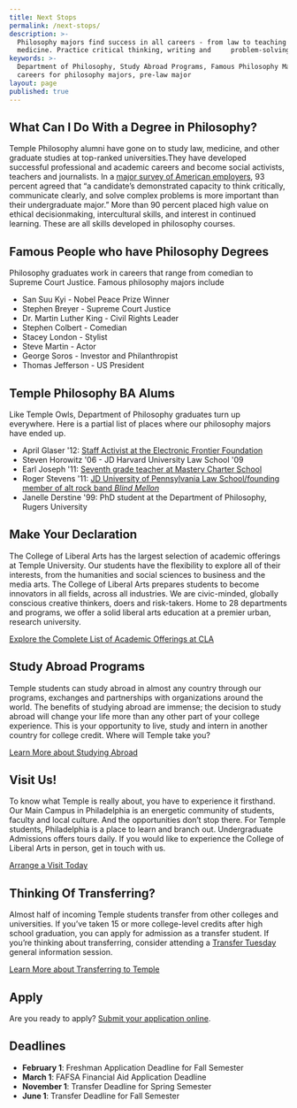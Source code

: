 ```yaml
---
title: Next Stops
permalink: /next-stops/
description: >-
  Philosophy majors find success in all careers - from law to teaching to
  medicine. Practice critical thinking, writing and     problem-solving skills. 
keywords: >-
  Department of Philosophy, Study Abroad Programs, Famous Philosophy Majors,
  careers for philosophy majors, pre-law major
layout: page
published: true
---
```

## What Can I Do With a Degree in Philosophy?
Temple Philosophy alumni have gone on to study law, medicine, and other graduate studies at top-ranked universities.They have developed successful professional and academic careers and become social activists,
teachers and journalists. In a [major survey of American employers](https://www.aacu.org/sites/default/files/files/LEAP/2013_EmployerSurvey.pdf), 93 percent agreed that “a candidate’s demonstrated capacity to think critically, communicate clearly, and solve complex problems is more important than their undergraduate major.” More than 90 percent placed high value on ethical decisionmaking, intercultural skills, and interest in continued learning. These are all skills developed in philosophy courses. 

## Famous People who have Philosophy Degrees
Philosophy graduates work in careers that range from comedian to Supreme Court Justice. Famous philosophy majors include

- San Suu Kyi - Nobel Peace Prize Winner
- Stephen Breyer - Supreme Court Justice
- Dr. Martin Luther King - Civil Rights Leader
- Stephen Colbert - Comedian
- Stacey London - Stylist
- Steve Martin - Actor
- George Soros - Investor and Philanthropist
- Thomas Jefferson - US President

## Temple Philosophy BA Alums
Like Temple Owls, Department of Philosophy graduates turn up everywhere. Here is a partial list of places where our philosophy majors have ended up.

- April Glaser '12: [Staff Activist at the Electronic Frontier Foundation](https://sites.temple.edu/humansciences/2014/05/12/temple-made-april-glaser-and-the-eff/)
- Steven Horowitz '06 - JD Harvard University Law School '09
- Earl Joseph '11: [Seventh grade teacher at Mastery Charter School](https://liberalarts.temple.edu/about-us/newsroom/philosophy-alumnus-looks-disrupt-american-education-system)
- Roger Stevens '11: [JD University of Pennsylvania Law School/founding member of alt rock band _Blind Mellon_](https://en.wikipedia.org/wiki/Rogers_Stevens)
- Janelle Derstine '99: PhD student at the Department of Philosophy, Rugers University

## Make Your Declaration
The College of Liberal Arts has the largest selection of academic offerings at Temple University. Our students have the flexibility to explore all of their interests, from the humanities and social sciences to business and the media arts. The College of Liberal Arts prepares students to become innovators in all fields, across all industries. We are civic-minded, globally conscious creative thinkers, doers and risk-takers. Home to 28 departments and programs, we offer a solid liberal arts education at a premier urban, research university.

[Explore the Complete List of Academic Offerings at CLA](liberalarts.temple.edu)

## Study Abroad Programs
Temple students can study abroad in almost any country through our programs, exchanges and partnerships with organizations around the world. The benefits of studying abroad are immense; the decision to study abroad will change your life more than any other part of your college experience. This is your opportunity to live, study and intern in another country for college credit. Where will Temple take you?

[Learn More about Studying Abroad](https://studyabroad.temple.edu/)

## Visit Us!
To know what Temple is really about, you have to experience it firsthand. Our Main Campus in Philadelphia is an energetic community of students, faculty and local culture. And the opportunities don’t stop there. For Temple students, Philadelphia is a place to learn and branch out. Undergraduate Admissions offers tours daily. If you would like to experience the College of Liberal Arts in person, get in touch with us.

[Arrange a Visit Today](http://admissions.temple.edu/visit)

## Thinking Of Transferring?
Almost half of incoming Temple students transfer from other colleges and universities. If you’ve taken 15 or more college-level credits after high school graduation, you can apply for admission as a transfer student. If you’re thinking about transferring, consider attending a [Transfer Tuesday](http://admissions.temple.edu/visit/transfer-tuesday) general information session.

[Learn More about Transferring to Temple](http://admissions.temple.edu/apply/transfer-applicant)

## Apply
Are you ready to apply? [Submit your application online](http://admissions.temple.edu/apply).

## Deadlines
- **February 1**: Freshman Application Deadline for Fall Semester
- **March 1**: FAFSA Financial Aid Application Deadline
- **November 1**: Transfer Deadline for Spring Semester
- **June 1**: Transfer Deadline for Fall Semester
